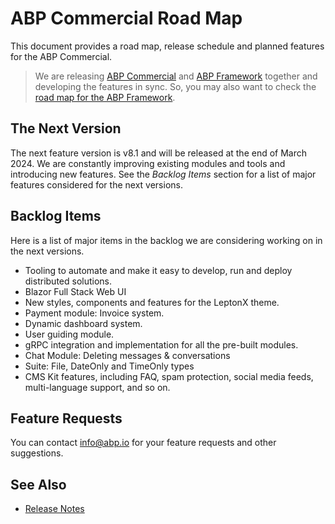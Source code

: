 # ABP Commercial Road Map

This document provides a road map, release schedule and planned features for the ABP Commercial.

> We are releasing [ABP Commercial](https://commercial.abp.io/) and [ABP Framework](https://abp.io/) together and developing the features in sync. So, you may also want to check the [road map for the ABP Framework](https://docs.abp.io/en/abp/latest/Road-Map).

## The Next Version

The next feature version is v8.1 and will be released at the end of March 2024.
We are constantly improving existing modules and tools and introducing new features. 
See the *Backlog Items* section for a list of major features considered for the next versions.

## Backlog Items

Here is a list of major items in the backlog we are considering working on in the next versions.

* Tooling to automate and make it easy to develop, run and deploy distributed solutions.
* Blazor Full Stack Web UI
* New styles, components and features for the LeptonX theme.
* Payment module: Invoice system.
* Dynamic dashboard system.
* User guiding module.
* gRPC integration and implementation for all the pre-built modules.
* Chat Module: Deleting messages & conversations
* Suite: File, DateOnly and TimeOnly types
* CMS Kit features, including FAQ, spam protection, social media feeds, multi-language support, and so on.

## Feature Requests

You can contact info@abp.io for your feature requests and other suggestions.

## See Also

* [Release Notes](release-notes.md)
